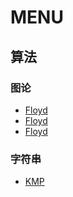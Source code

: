 # MENU

## 算法
### 图论
- [Floyd](/src/算法/图论/Floyd.md)
- [Floyd](/src/算法/图论/Floyd.md)
- [Floyd](/src/算法/图论/Floyd.md)

### 字符串
- [KMP](/src/算法/字符串/KMP.md)